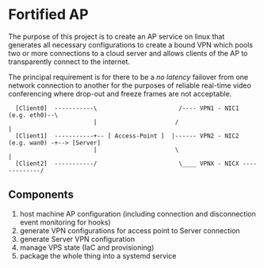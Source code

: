 # Fortified AP

The purpose of this project is to create an AP service on linux that generates all necessary configurations to create a bound VPN which pools two or more connections to a cloud server and allows clients of the AP to transparently connect to the internet.

The principal requirement is for there to be a *no latency* failover from one network connection to another for the purposes of reliable real-time video conferencing where drop-out and freeze frames are not acceptable.


      [Client0]  -----------\                       /---- VPN1 - NIC1 (e.g. eth0)--\
                            |                      /                               |
      [Client1]  -----------+-- [ Access-Point ]  |------ VPN2 - NIC2 (e.g. wan0) -+--> [Server]
                            |                      \                               |
      [Client2]  -----------/                       \____ VPNX - NICX -------------/


## Components

1. host machine AP configuration (including connection and disconnection event monitoring for hooks)
2. generate VPN configurations for access point to Server connection
3. generate Server VPN configuration
4. manage VPS state (IaC and provisioning)
5. package the whole thing into a systemd service
